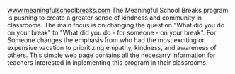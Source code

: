 www.meaningfulschoolbreaks.com
The Meaningful School Breaks program is pushing to create a greater sense of kindness and community in classrooms. The main focus is on changing the question "What did you do on your break" to "What did you do - for someone - on your break". For Someone changes the emphasis from who had the most exciting or expensive
vacation to prioritizing empathy, kindness, and awareness of others. This simple web page contains all the necesarry information for teachers interested in inplementing this program in their classrooms.
